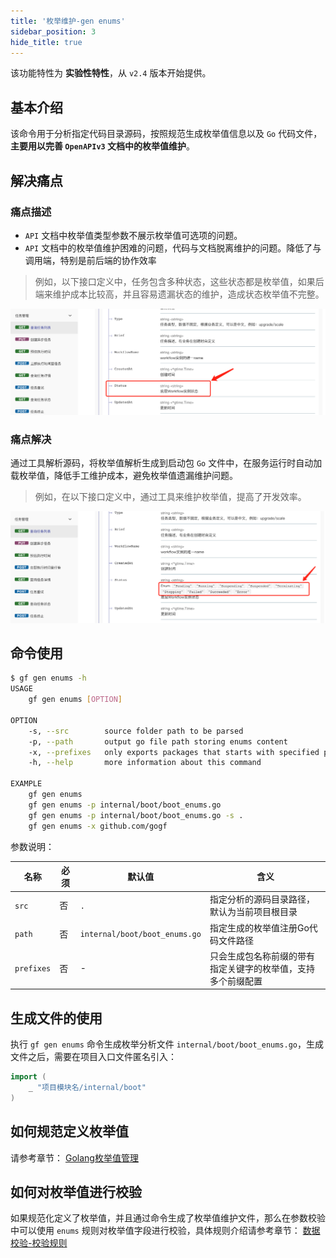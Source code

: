 ```yaml
---
title: '枚举维护-gen enums'
sidebar_position: 3
hide_title: true
---
```


该功能特性为 **实验性特性**，从 `v2.4` 版本开始提供。

## 基本介绍

该命令用于分析指定代码目录源码，按照规范生成枚举值信息以及 `Go` 代码文件， **主要用以完善 `OpenAPIv3` 文档中的枚举值维护**。

## 解决痛点

### 痛点描述

- `API` 文档中枚举值类型参数不展示枚举值可选项的问题。
- `API` 文档中的枚举值维护困难的问题，代码与文档脱离维护的问题。降低了与调用端，特别是前后端的协作效率

> 例如，以下接口定义中，任务包含多种状态，这些状态都是枚举值，如果后端来维护成本比较高，并且容易遗漏状态的维护，造成状态枚举值不完整。

![](/markdown/3e2d58612c094dcf26ed2f17371ae482.png)

### 痛点解决

通过工具解析源码，将枚举值解析生成到启动包 `Go` 文件中，在服务运行时自动加载枚举值，降低手工维护成本，避免枚举值遗漏维护问题。

> 例如，在以下接口定义中，通过工具来维护枚举值，提高了开发效率。

![](/markdown/4f5b0d82a3fa65b8c83fcd3f93a8c02a.png)

## 命令使用

```bash
$ gf gen enums -h
USAGE
    gf gen enums [OPTION]

OPTION
    -s, --src        source folder path to be parsed
    -p, --path       output go file path storing enums content
    -x, --prefixes   only exports packages that starts with specified prefixes
    -h, --help       more information about this command

EXAMPLE
    gf gen enums
    gf gen enums -p internal/boot/boot_enums.go
    gf gen enums -p internal/boot/boot_enums.go -s .
    gf gen enums -x github.com/gogf
```

参数说明：

| 名称 | 必须 | 默认值 | 含义 |
| --- | --- | --- | --- |
| `src` | 否 | `.` | 指定分析的源码目录路径，默认为当前项目根目录 |
| `path` | 否 | `internal/boot/boot_enums.go` | 指定生成的枚举值注册Go代码文件路径 |
| `prefixes` | 否 | - | 只会生成包名称前缀的带有指定关键字的枚举值，支持多个前缀配置 |

## 生成文件的使用

执行 `gf gen enums` 命令生成枚举分析文件 `internal/boot/boot_enums.go`，生成文件之后，需要在项目入口文件匿名引入：

```go
import (
    _ "项目模块名/internal/boot"
)
```

## 如何规范定义枚举值

请参考章节： [Golang枚举值管理](../../1-框架设计/9-Golang枚举值管理.md)

## 如何对枚举值进行校验

如果规范化定义了枚举值，并且通过命令生成了枚举值维护文件，那么在参数校验中可以使用 `enums` 规则对枚举值字段进行校验，具体规则介绍请参考章节： [数据校验-校验规则](../../4-核心组件/6-数据校验/0-数据校验-校验规则.md)